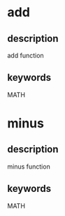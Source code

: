 # add
## description
add function
## keywords
MATH

# minus
## description
minus function
## keywords
MATH
